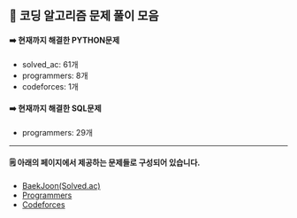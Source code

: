 ## 📁 코딩 알고리즘 문제 풀이 모음
<!--
|플랫폼|등급|
|----|----|
|Baekjoon(Solved.ac)|<img src="https://static.solved.ac/class/c4s.svg" width="45px">|
-->
    

#### ➡️ 현재까지 해결한 PYTHON문제
- solved_ac: 61개
- programmers: 8개
- codeforces: 1개
#### ➡️ 현재까지 해결한 SQL문제
- programmers: 29개



---
#### 🗒️ 아래의 페이지에서 제공하는 문제들로 구성되어 있습니다.
- [BaekJoon(Solved.ac)](https://solved.ac/en/profile/stz3148)
- [Programmers](https://programmers.co.kr/)
- [Codeforces](https://codeforces.com/profile/Taeddy)

<!--
[Atcoder](https://atcoder.jp/)
[Samsung_SW_Academy](https://swexpertacademy.com/main/main.do)
[LeetCode](https://leetcode.com/)
[HackerRank](https://www.hackerrank.com/)
[Jungol](http://www.jungol.co.kr/)
[Codeup](https://codeup.kr/)
-->